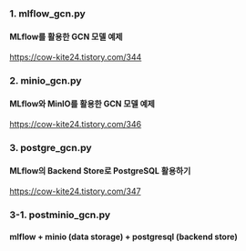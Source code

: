 ### 1. mlflow_gcn.py
#### MLflow를 활용한 GCN 모델 예제
https://cow-kite24.tistory.com/344

### 2. minio_gcn.py
#### MLflow와 MinIO를 활용한 GCN 모델 예제
https://cow-kite24.tistory.com/346

### 3. postgre_gcn.py
#### MLflow의 Backend Store로 PostgreSQL 활용하기
https://cow-kite24.tistory.com/347
### 3-1. postminio_gcn.py
#### mlflow + minio (data storage) + postgresql (backend store)

